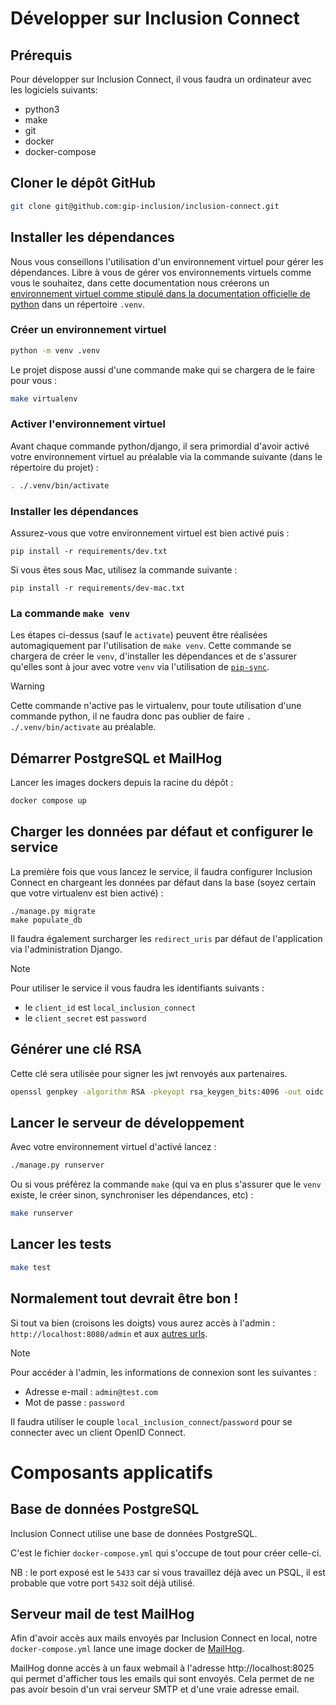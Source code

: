 # Développer sur Inclusion Connect

## Prérequis

Pour développer sur Inclusion Connect, il vous faudra un ordinateur avec les logiciels suivants:
- python3
- make
- git
- docker
- docker-compose

## Cloner le dépôt GitHub

```sh
git clone git@github.com:gip-inclusion/inclusion-connect.git
```

## Installer les dépendances

Nous vous conseillons l'utilisation d'un environnement virtuel pour gérer les dépendances. Libre à vous de gérer vos environnements virtuels comme vous le souhaitez, dans cette documentation nous créerons un [environnement virtuel comme stipulé dans la documentation officielle de python](https://docs.python.org/3/library/venv.html) dans un répertoire `.venv`.


### Créer un environnement virtuel

```sh
python -m venv .venv
```

Le projet dispose aussi d'une commande make qui se chargera de le faire pour vous :

```sh
make virtualenv
```

### Activer l'environnement virtuel

Avant chaque commande python/django, il sera primordial d'avoir activé votre environnement virtuel au préalable via la commande suivante (dans le répertoire du projet) :

```sh
. ./.venv/bin/activate
```

### Installer les dépendances

Assurez-vous que votre environnement virtuel est bien activé puis :

```
pip install -r requirements/dev.txt
```

Si vous êtes sous Mac, utilisez la commande suivante :

```
pip install -r requirements/dev-mac.txt
```

### La commande `make venv`

Les étapes ci-dessus (sauf le `activate`) peuvent être réalisées automagiquement par l'utilisation de `make venv`. Cette commande se chargera de créer le `venv`, d'installer les dépendances et de s'assurer qu'elles sont à jour avec votre `venv` via l'utilisation de [`pip-sync`](https://github.com/jazzband/pip-tools).

> [!WARNING]
> Cette commande n'active pas le virtualenv, pour toute utilisation d'une commande python, il ne faudra donc pas oublier de faire `. ./.venv/bin/activate` au préalable.


## Démarrer PostgreSQL et MailHog

Lancer les images dockers depuis la racine du dépôt :

```bash
docker compose up
```


## Charger les données par défaut et configurer le service

La première fois que vous lancez le service, il faudra configurer Inclusion Connect en chargeant les données par défaut dans la base (soyez certain que votre virtualenv est bien activé) :

```
./manage.py migrate
make populate_db
```

Il faudra également surcharger les `redirect_uris` par défaut de l'application via l'administration Django.

> [!NOTE]
> Pour utiliser le service il vous faudra les identifiants suivants :
> - le `client_id` est `local_inclusion_connect`
> - le `client_secret` est `password`


## Générer une clé RSA

Cette clé sera utilisée pour signer les jwt renvoyés aux partenaires.

```bash
openssl genpkey -algorithm RSA -pkeyopt rsa_keygen_bits:4096 -out oidc.pem
```

## Lancer le serveur de développement

Avec votre environnement virtuel d'activé lancez :

```sh
./manage.py runserver
```

Ou si vous préférez la commande `make` (qui va en plus s'assurer que le `venv` existe, le créer sinon, synchroniser les dépendances, etc) :

```sh
make runserver
```

## Lancer les tests

```sh
make test
```

## Normalement tout devrait être bon !

Si tout va bien (croisons les doigts) vous aurez accès à l'admin : `http://localhost:8080/admin` et aux [autres urls](docs/inclusion_connect.md).


> [!NOTE]
> Pour accéder à l'admin, les informations de connexion sont les suivantes :
> - Adresse e-mail : `admin@test.com`
> - Mot de passe : `password`

Il faudra utiliser le couple `local_inclusion_connect`/`password` pour se connecter avec un client OpenID Connect.


# Composants applicatifs

## Base de données PostgreSQL

Inclusion Connect utilise une base de données PostgreSQL.

C'est le fichier ``docker-compose.yml`` qui s'occupe de tout pour créer celle-ci.

NB : le port exposé est le `5433` car si vous travaillez déjà avec un PSQL, il est probable que votre port `5432` soit déjà utilisé.

## Serveur mail de test MailHog

Afin d'avoir accès aux mails envoyés par Inclusion Connect en local, notre `docker-compose.yml` lance une image docker de [MailHog](https://github.com/mailhog/MailHog).

MailHog donne accès à un faux webmail à l'adresse http://localhost:8025 qui permet d'afficher tous les emails qui sont envoyés.
Cela permet de ne pas avoir besoin d'un vrai serveur SMTP et d'une vraie adresse email.
